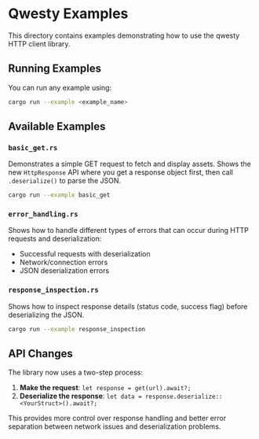# Qwesty Examples

This directory contains examples demonstrating how to use the qwesty HTTP client library.

## Running Examples

You can run any example using:

```bash
cargo run --example <example_name>
```

## Available Examples

### `basic_get.rs`
Demonstrates a simple GET request to fetch and display assets. Shows the new `HttpResponse` API where you get a response object first, then call `.deserialize()` to parse the JSON.

```bash
cargo run --example basic_get
```

### `error_handling.rs`
Shows how to handle different types of errors that can occur during HTTP requests and deserialization:
- Successful requests with deserialization
- Network/connection errors 
- JSON deserialization errors

### `response_inspection.rs`
Shows how to inspect response details (status code, success flag) before deserializing the JSON.

```bash
cargo run --example response_inspection
```

## API Changes

The library now uses a two-step process:

1. **Make the request**: `let response = get(url).await?;`
2. **Deserialize the response**: `let data = response.deserialize::<YourStruct>().await?;`

This provides more control over response handling and better error separation between network issues and deserialization problems.
